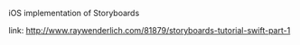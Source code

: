 iOS implementation of Storyboards

link: http://www.raywenderlich.com/81879/storyboards-tutorial-swift-part-1